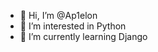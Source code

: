 - 👋 Hi, I’m @Ap1elon
- 👀 I’m interested in Python 
- 🌱 I’m currently learning Django


<!---
Ap1elon/Ap1elon is a ✨ special ✨ repository because its `README.md` (this file) appears on your GitHub profile.
You can click the Preview link to take a look at your changes.
--->
